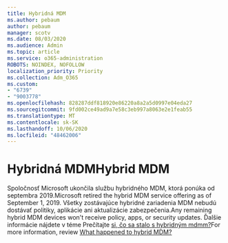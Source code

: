 ```yaml
---
title: Hybridná MDM
ms.author: pebaum
author: pebaum
manager: scotv
ms.date: 08/03/2020
ms.audience: Admin
ms.topic: article
ms.service: o365-administration
ROBOTS: NOINDEX, NOFOLLOW
localization_priority: Priority
ms.collection: Adm_O365
ms.custom:
- "6739"
- "9003778"
ms.openlocfilehash: 828287ddf818920e86220a8a2a5d0997e04eda27
ms.sourcegitcommit: 9fd002ce49ad9a7e58c3eb997a8063e2e1feab55
ms.translationtype: MT
ms.contentlocale: sk-SK
ms.lasthandoff: 10/06/2020
ms.locfileid: "48462006"
---
```

# <a name="hybrid-mdm"></a><span data-ttu-id="27220-102">Hybridná MDM</span><span class="sxs-lookup"><span data-stu-id="27220-102">Hybrid MDM</span></span>

<span data-ttu-id="27220-103">Spoločnosť Microsoft ukončila službu hybridného MDM, ktorá ponúka od septembra 2019.</span><span class="sxs-lookup"><span data-stu-id="27220-103">Microsoft retired the hybrid MDM service offering as of September 1, 2019.</span></span> <span data-ttu-id="27220-104">Všetky zostávajúce hybridné zariadenia MDM nebudú dostávať politiky, aplikácie ani aktualizácie zabezpečenia.</span><span class="sxs-lookup"><span data-stu-id="27220-104">Any remaining hybrid MDM devices won't receive policy, apps, or security updates.</span></span> <span data-ttu-id="27220-105">Ďalšie informácie nájdete v téme Prečítajte [si, čo sa stalo s hybridným mdmm?](https://docs.microsoft.com/configmgr/mdm/understand/what-happened-to-hybrid)</span><span class="sxs-lookup"><span data-stu-id="27220-105">For more information, review [What happened to hybrid MDM?](https://docs.microsoft.com/configmgr/mdm/understand/what-happened-to-hybrid)</span></span>